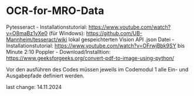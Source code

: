 # OCR-for-MRO-Data

Pytesseract - Installationstutorial: https://www.youtube.com/watch?v=O8maBz1yXe0 (für Windows): https://github.com/UB-Mannheim/tesseract/wiki 
lokal gespeichterten Vision API .json Datei - Installationstutorial: https://www.youtube.com/watch?v=OFrwjBbk9SY bis Minute 2:10
Poppler - Download/Installtion: https://www.geeksforgeeks.org/convert-pdf-to-image-using-python/

Vor den ausführen des Codes müssen jeweils im Codemodul 1 alle Ein- und Ausgabepfade definiert werden.








last change: 14.11.2024
